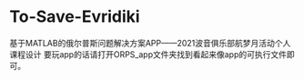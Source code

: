 # To-Save-Evridiki
基于MATLAB的俄尔普斯问题解决方案APP——2021波音俱乐部航梦月活动个人课程设计
要玩app的话请打开ORPS_app文件夹找到看起来像app的可执行文件即可。
